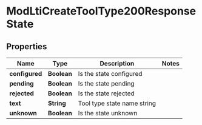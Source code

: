 

# ModLtiCreateToolType200ResponseState


## Properties

| Name | Type | Description | Notes |
|------------ | ------------- | ------------- | -------------|
|**configured** | **Boolean** | Is the state configured |  |
|**pending** | **Boolean** | Is the state pending |  |
|**rejected** | **Boolean** | Is the state rejected |  |
|**text** | **String** | Tool type state name string |  |
|**unknown** | **Boolean** | Is the state unknown |  |



